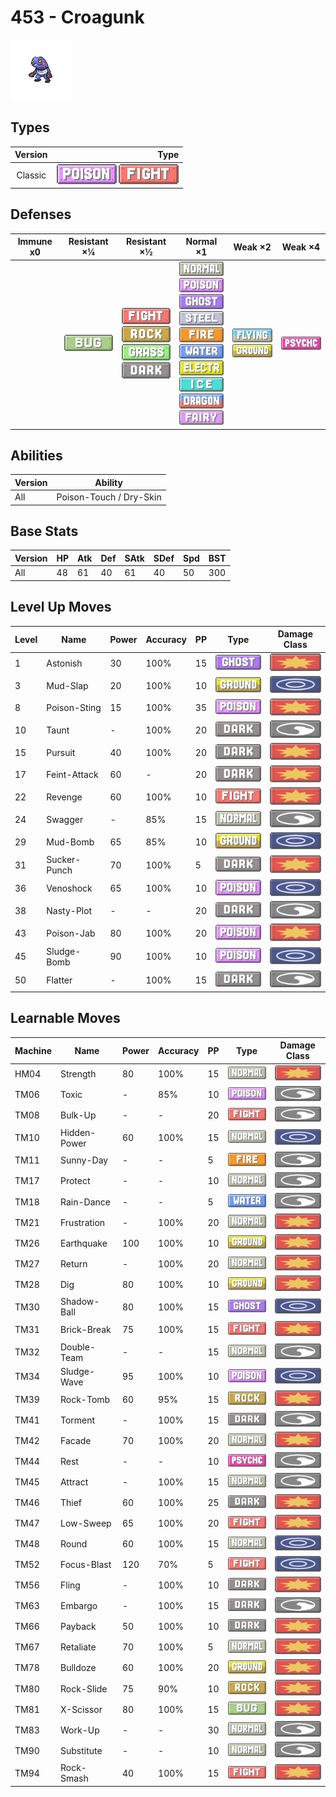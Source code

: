 # 453 - Croagunk

![croagunk](../img/pokemon/453.png)

## Types

| Version | Type                                                                      |
| :-----: | ------------------------------------------------------------------------: |
| Classic | ![poison](../img/types/poison.png) ![fighting](../img/types/fighting.png) |

## Defenses

| Immune x0 | Resistant ×¼                 | Resistant ×½                                                                                                                                      | Normal ×1                                                                                                                                                                                                                                                                                                                                                                           | Weak ×2                                                                   | Weak ×4                              |
| --------- | ---------------------------- | ------------------------------------------------------------------------------------------------------------------------------------------------- | ----------------------------------------------------------------------------------------------------------------------------------------------------------------------------------------------------------------------------------------------------------------------------------------------------------------------------------------------------------------------------------- | ------------------------------------------------------------------------- | ------------------------------------ |
|           | ![bug](../img/types/bug.png) | ![fighting](../img/types/fighting.png)<br/>![rock](../img/types/rock.png)<br/>![grass](../img/types/grass.png)<br/>![dark](../img/types/dark.png) | ![normal](../img/types/normal.png)<br/>![poison](../img/types/poison.png)<br/>![ghost](../img/types/ghost.png)<br/>![steel](../img/types/steel.png)<br/>![fire](../img/types/fire.png)<br/>![water](../img/types/water.png)<br/>![electric](../img/types/electric.png)<br/>![ice](../img/types/ice.png)<br/>![dragon](../img/types/dragon.png)<br/>![fairy](../img/types/fairy.png) | ![flying](../img/types/flying.png)<br/>![ground](../img/types/ground.png) | ![psychic](../img/types/psychic.png) |

## Abilities

| Version | Ability                 |
| ------- | ----------------------- |
| All     | Poison-Touch / Dry-Skin |

## Base Stats

| Version | HP | Atk | Def | SAtk | SDef | Spd | BST |
| ------- | -- | --- | --- | ---- | ---- | --- | --- |
| All     | 48 | 61  | 40  | 61   | 40   | 50  | 300 |

## Level Up Moves

| Level | Name         | Power | Accuracy | PP | Type                                   | Damage Class                           |
| ----- | ------------ | ----- | -------- | -- | -------------------------------------- | -------------------------------------- |
| 1     | Astonish     | 30    | 100%     | 15 | ![ghost](../img/types/ghost.png)       | ![physical](../img/types/physical.png) |
| 3     | Mud-Slap     | 20    | 100%     | 10 | ![ground](../img/types/ground.png)     | ![special](../img/types/special.png)   |
| 8     | Poison-Sting | 15    | 100%     | 35 | ![poison](../img/types/poison.png)     | ![physical](../img/types/physical.png) |
| 10    | Taunt        | -     | 100%     | 20 | ![dark](../img/types/dark.png)         | ![status](../img/types/status.png)     |
| 15    | Pursuit      | 40    | 100%     | 20 | ![dark](../img/types/dark.png)         | ![physical](../img/types/physical.png) |
| 17    | Feint-Attack | 60    | -        | 20 | ![dark](../img/types/dark.png)         | ![physical](../img/types/physical.png) |
| 22    | Revenge      | 60    | 100%     | 10 | ![fighting](../img/types/fighting.png) | ![physical](../img/types/physical.png) |
| 24    | Swagger      | -     | 85%      | 15 | ![normal](../img/types/normal.png)     | ![status](../img/types/status.png)     |
| 29    | Mud-Bomb     | 65    | 85%      | 10 | ![ground](../img/types/ground.png)     | ![special](../img/types/special.png)   |
| 31    | Sucker-Punch | 70    | 100%     | 5  | ![dark](../img/types/dark.png)         | ![physical](../img/types/physical.png) |
| 36    | Venoshock    | 65    | 100%     | 10 | ![poison](../img/types/poison.png)     | ![special](../img/types/special.png)   |
| 38    | Nasty-Plot   | -     | -        | 20 | ![dark](../img/types/dark.png)         | ![status](../img/types/status.png)     |
| 43    | Poison-Jab   | 80    | 100%     | 20 | ![poison](../img/types/poison.png)     | ![physical](../img/types/physical.png) |
| 45    | Sludge-Bomb  | 90    | 100%     | 10 | ![poison](../img/types/poison.png)     | ![special](../img/types/special.png)   |
| 50    | Flatter      | -     | 100%     | 15 | ![dark](../img/types/dark.png)         | ![status](../img/types/status.png)     |

## Learnable Moves

| Machine | Name         | Power | Accuracy | PP | Type                                   | Damage Class                           |
| ------- | ------------ | ----- | -------- | -- | -------------------------------------- | -------------------------------------- |
| HM04    | Strength     | 80    | 100%     | 15 | ![normal](../img/types/normal.png)     | ![physical](../img/types/physical.png) |
| TM06    | Toxic        | -     | 85%      | 10 | ![poison](../img/types/poison.png)     | ![status](../img/types/status.png)     |
| TM08    | Bulk-Up      | -     | -        | 20 | ![fighting](../img/types/fighting.png) | ![status](../img/types/status.png)     |
| TM10    | Hidden-Power | 60    | 100%     | 15 | ![normal](../img/types/normal.png)     | ![special](../img/types/special.png)   |
| TM11    | Sunny-Day    | -     | -        | 5  | ![fire](../img/types/fire.png)         | ![status](../img/types/status.png)     |
| TM17    | Protect      | -     | -        | 10 | ![normal](../img/types/normal.png)     | ![status](../img/types/status.png)     |
| TM18    | Rain-Dance   | -     | -        | 5  | ![water](../img/types/water.png)       | ![status](../img/types/status.png)     |
| TM21    | Frustration  | -     | 100%     | 20 | ![normal](../img/types/normal.png)     | ![physical](../img/types/physical.png) |
| TM26    | Earthquake   | 100   | 100%     | 10 | ![ground](../img/types/ground.png)     | ![physical](../img/types/physical.png) |
| TM27    | Return       | -     | 100%     | 20 | ![normal](../img/types/normal.png)     | ![physical](../img/types/physical.png) |
| TM28    | Dig          | 80    | 100%     | 10 | ![ground](../img/types/ground.png)     | ![physical](../img/types/physical.png) |
| TM30    | Shadow-Ball  | 80    | 100%     | 15 | ![ghost](../img/types/ghost.png)       | ![special](../img/types/special.png)   |
| TM31    | Brick-Break  | 75    | 100%     | 15 | ![fighting](../img/types/fighting.png) | ![physical](../img/types/physical.png) |
| TM32    | Double-Team  | -     | -        | 15 | ![normal](../img/types/normal.png)     | ![status](../img/types/status.png)     |
| TM34    | Sludge-Wave  | 95    | 100%     | 10 | ![poison](../img/types/poison.png)     | ![special](../img/types/special.png)   |
| TM39    | Rock-Tomb    | 60    | 95%      | 15 | ![rock](../img/types/rock.png)         | ![physical](../img/types/physical.png) |
| TM41    | Torment      | -     | 100%     | 15 | ![dark](../img/types/dark.png)         | ![status](../img/types/status.png)     |
| TM42    | Facade       | 70    | 100%     | 20 | ![normal](../img/types/normal.png)     | ![physical](../img/types/physical.png) |
| TM44    | Rest         | -     | -        | 10 | ![psychic](../img/types/psychic.png)   | ![status](../img/types/status.png)     |
| TM45    | Attract      | -     | 100%     | 15 | ![normal](../img/types/normal.png)     | ![status](../img/types/status.png)     |
| TM46    | Thief        | 60    | 100%     | 25 | ![dark](../img/types/dark.png)         | ![physical](../img/types/physical.png) |
| TM47    | Low-Sweep    | 65    | 100%     | 20 | ![fighting](../img/types/fighting.png) | ![physical](../img/types/physical.png) |
| TM48    | Round        | 60    | 100%     | 15 | ![normal](../img/types/normal.png)     | ![special](../img/types/special.png)   |
| TM52    | Focus-Blast  | 120   | 70%      | 5  | ![fighting](../img/types/fighting.png) | ![special](../img/types/special.png)   |
| TM56    | Fling        | -     | 100%     | 10 | ![dark](../img/types/dark.png)         | ![physical](../img/types/physical.png) |
| TM63    | Embargo      | -     | 100%     | 15 | ![dark](../img/types/dark.png)         | ![status](../img/types/status.png)     |
| TM66    | Payback      | 50    | 100%     | 10 | ![dark](../img/types/dark.png)         | ![physical](../img/types/physical.png) |
| TM67    | Retaliate    | 70    | 100%     | 5  | ![normal](../img/types/normal.png)     | ![physical](../img/types/physical.png) |
| TM78    | Bulldoze     | 60    | 100%     | 20 | ![ground](../img/types/ground.png)     | ![physical](../img/types/physical.png) |
| TM80    | Rock-Slide   | 75    | 90%      | 10 | ![rock](../img/types/rock.png)         | ![physical](../img/types/physical.png) |
| TM81    | X-Scissor    | 80    | 100%     | 15 | ![bug](../img/types/bug.png)           | ![physical](../img/types/physical.png) |
| TM83    | Work-Up      | -     | -        | 30 | ![normal](../img/types/normal.png)     | ![status](../img/types/status.png)     |
| TM90    | Substitute   | -     | -        | 10 | ![normal](../img/types/normal.png)     | ![status](../img/types/status.png)     |
| TM94    | Rock-Smash   | 40    | 100%     | 15 | ![fighting](../img/types/fighting.png) | ![physical](../img/types/physical.png) |